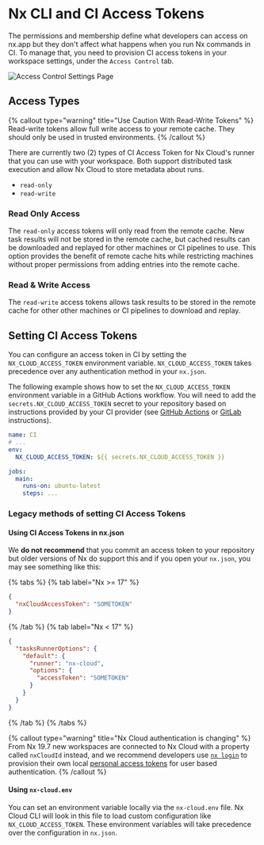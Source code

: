 # Nx CLI and CI Access Tokens

The permissions and membership define what developers can access on nx.app but they don't affect what happens when you run Nx commands in CI. To manage that, you need to provision CI access tokens in your workspace settings, under the `Access Control` tab.

![Access Control Settings Page](/nx-cloud/recipes/access-control-settings.avif)

## Access Types

{% callout type="warning" title="Use Caution With Read-Write Tokens" %}
Read-write tokens allow full write access to your remote cache. They should only be used in trusted environments.
{% /callout %}

There are currently two (2) types of CI Access Token for Nx Cloud's runner that you can use with your workspace. Both support distributed task execution and allow Nx Cloud to store metadata about runs.

- `read-only`
- `read-write`

### Read Only Access

The `read-only` access tokens will only read from the remote cache. New task results will not be stored in the remote cache, but cached results can be downloaded and replayed for other machines or CI pipelines to use. This option provides the benefit of remote cache hits while restricting machines without proper permissions from adding entries into the remote cache.

### Read & Write Access

The `read-write` access tokens allows task results to be stored in the remote cache for other other machines or CI pipelines to download and replay.

## Setting CI Access Tokens

You can configure an access token in CI by setting the `NX_CLOUD_ACCESS_TOKEN` environment variable. `NX_CLOUD_ACCESS_TOKEN` takes precedence over any authentication method in your `nx.json`.

The following example shows how to set the `NX_CLOUD_ACCESS_TOKEN` environment variable in a GitHub Actions workflow. You will need to add the `secrets.NX_CLOUD_ACCESS_TOKEN` secret to your repository based on instructions provided by your CI provider (see [GitHub Actions](https://docs.github.com/en/actions/security-for-github-actions/security-guides/using-secrets-in-github-actions) or [GitLab](https://docs.gitlab.com/ee/ci/variables/#define-a-cicd-variable-in-the-ui) instructions).

```yml {% fileName=".github/workflows/ci.yml" highlightLines=["29-32"] %}
name: CI
# ...
env:
  NX_CLOUD_ACCESS_TOKEN: ${{ secrets.NX_CLOUD_ACCESS_TOKEN }}

jobs:
  main:
    runs-on: ubuntu-latest
    steps: ...
```

### Legacy methods of setting CI Access Tokens

#### Using CI Access Tokens in nx.json

We **do not recommend** that you commit an access token to your repository but older versions of Nx do support this and if you open your `nx.json`, you may see something like this:

{% tabs %}
{% tab label="Nx >= 17" %}

```json
{
  "nxCloudAccessToken": "SOMETOKEN"
}
```

{% /tab %}
{% tab label="Nx < 17" %}

```json
{
  "tasksRunnerOptions": {
    "default": {
      "runner": "nx-cloud",
      "options": {
        "accessToken": "SOMETOKEN"
      }
    }
  }
}
```

{% /tab %}
{% /tabs %}

{% callout type="warning" title="Nx Cloud authentication is changing" %}
From Nx 19.7 new workspaces are connected to Nx Cloud with a property called `nxCloudId` instead, and we recommend developers use [`nx login`](/ci/reference/nx-cloud-cli#npx-nxcloud-login) to provision their own local [personal access tokens](/ci/recipes/security/personal-access-tokens) for user based authentication.
{% /callout %}

#### Using `nx-cloud.env`

You can set an environment variable locally via the `nx-cloud.env` file. Nx Cloud CLI will look in this file to load custom configuration like `NX_CLOUD_ACCESS_TOKEN`. These environment variables will take precedence over the configuration in `nx.json`.
